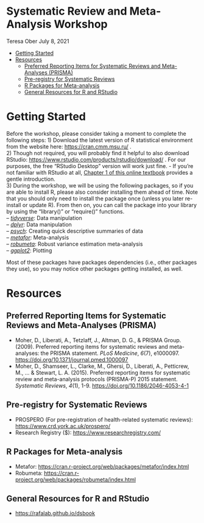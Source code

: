 Systematic Review and Meta-Analysis Workshop
================
Teresa Ober
July 8, 2021

-   [Getting Started](#getting-started)
-   [Resources](#resources)
    -   [Preferred Reporting Items for Systematic Reviews and
        Meta-Analyses
        (PRISMA)](#preferred-reporting-items-for-systematic-reviews-and-meta-analyses-prisma)
    -   [Pre-registry for Systematic
        Reviews](#pre-registry-for-systematic-reviews)
    -   [R Packages for Meta-analysis](#r-packages-for-meta-analysis)
    -   [General Resources for R and
        RStudio](#general-resources-for-r-and-rstudio)

# Getting Started

Before the workshop, please consider taking a moment to complete the
following steps: 1) Download the latest version of R statistical
environment from the website here: <https://cran.cmm.msu.ru/> .  
2) Though not required, you will probably find it helpful to also
download RStudio: <https://www.rstudio.com/products/rstudio/download/> .
For our purposes, the free “RStudio Desktop” version will work just
fine. - If you’re not familiar with RStudio at all, [Chapter 1 of this
online textbook](https://rafalab.github.io/dsbook/getting-started.html)
provides a gentle introduction.  
3) During the workshop, we will be using the following packages, so if
you are able to install R, please also consider installing them ahead of
time. Note that you should only need to install the package once (unless
you later re-install or update R). From then on, you can call the
package into your library by using the “library()” or “require()”
functions.  
– [*tidyverse*](): Data manipulation  
– [*dplyr*](): Data manipulation  
– [*psych*](): Creating quick descriptive summaries of data  
– [*metafor*](): Meta-analysis  
– [*robumeta*](): Robust variance estimation meta-analysis  
– [*ggplot2*](): Plotting

Most of these packages have packages dependencies (i.e., other packages
they use), so you may notice other packages getting installed, as well.

# Resources

## Preferred Reporting Items for Systematic Reviews and Meta-Analyses (PRISMA)

-   Moher, D., Liberati, A., Tetzlaff, J., Altman, D. G., & PRISMA
    Group. (2009). Preferred reporting items for systematic reviews and
    meta-analyses: the PRISMA statement. *PLoS Medicine*, *6*(7),
    e1000097. <https://doi.org/10.1371/journal.pmed.1000097>  
-   Moher, D., Shamseer, L., Clarke, M., Ghersi, D., Liberati, A.,
    Petticrew, M., … & Stewart, L. A. (2015). Preferred reporting items
    for systematic review and meta-analysis protocols (PRISMA-P) 2015
    statement. *Systematic Reviews*, *4*(1), 1-9.
    <https://doi.org/10.1186/2046-4053-4-1>

## Pre-registry for Systematic Reviews

-   PROSPERO (For pre-registration of health-related systematic
    reviews): <https://www.crd.york.ac.uk/prospero/>  
-   Research Registry ($): <https://www.researchregistry.com/>

## R Packages for Meta-analysis

-   Metafor:
    <https://cran.r-project.org/web/packages/metafor/index.html>  
-   Robumeta:
    <https://cran.r-project.org/web/packages/robumeta/index.html>

## General Resources for R and RStudio

-   <https://rafalab.github.io/dsbook>
